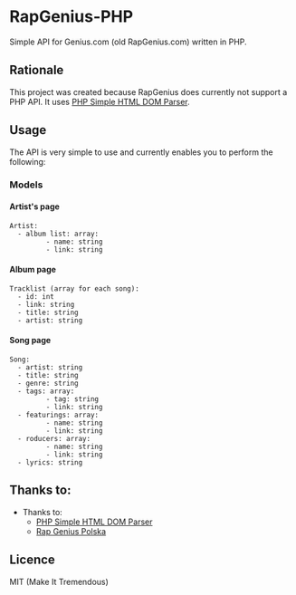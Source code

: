 RapGenius-PHP
=============

Simple API for Genius.com (old RapGenius.com) written in PHP.

## Rationale

  This project was created because RapGenius does currently not support a PHP API. It uses [PHP Simple HTML DOM Parser](http://sourceforge.net/projects/simplehtmldom/).
  
## Usage

  The API is very simple to use and currently enables you to perform the following:
  
### Models
#### Artist's page
    Artist:
      - album list: array:
             - name: string
             - link: string
    
#### Album page
    Tracklist (array for each song):
      - id: int
      - link: string
      - title: string
      - artist: string
    
#### Song page
    Song:
      - artist: string
      - title: string
      - genre: string
      - tags: array:
             - tag: string
             - link: string
      - featurings: array:
             - name: string
             - link: string
      - roducers: array:
             - name: string
             - link: string
      - lyrics: string
    
## Thanks to:
  - Thanks to:
    - [PHP Simple HTML DOM Parser](http://simplehtmldom.sourceforge.net/)
    - [Rap Genius Polska](https://www.facebook.com/RapGeniusPolska?ref_type=bookmark)

## Licence

MIT (Make It Tremendous)
